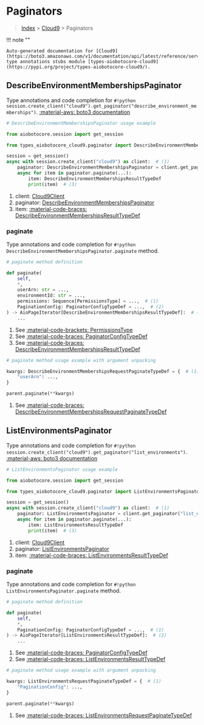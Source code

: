# Paginators

> [Index](../README.md) > [Cloud9](./README.md) > Paginators

!!! note ""

    Auto-generated documentation for [Cloud9](https://boto3.amazonaws.com/v1/documentation/api/latest/reference/services/cloud9.html#cloud9)
    type annotations stubs module [types-aiobotocore-cloud9](https://pypi.org/project/types-aiobotocore-cloud9/).

## DescribeEnvironmentMembershipsPaginator

Type annotations and code completion for `#!python session.create_client("cloud9").get_paginator("describe_environment_memberships")`.
[:material-aws: boto3 documentation](https://boto3.amazonaws.com/v1/documentation/api/latest/reference/services/cloud9/paginator/DescribeEnvironmentMemberships.html#Cloud9.Paginator.DescribeEnvironmentMemberships)

```python
# DescribeEnvironmentMembershipsPaginator usage example

from aiobotocore.session import get_session

from types_aiobotocore_cloud9.paginator import DescribeEnvironmentMembershipsPaginator

session = get_session()
async with session.create_client("cloud9") as client:  # (1)
    paginator: DescribeEnvironmentMembershipsPaginator = client.get_paginator("describe_environment_memberships")  # (2)
    async for item in paginator.paginate(...):
        item: DescribeEnvironmentMembershipsResultTypeDef
        print(item)  # (3)
```

1. client: [Cloud9Client](./client.md)
2. paginator: [DescribeEnvironmentMembershipsPaginator](./paginators.md#describeenvironmentmembershipspaginator)
3. item: [:material-code-braces: DescribeEnvironmentMembershipsResultTypeDef](./type_defs.md#describeenvironmentmembershipsresulttypedef) 


### paginate

Type annotations and code completion for `#!python DescribeEnvironmentMembershipsPaginator.paginate` method.

```python
# paginate method definition

def paginate(
    self,
    *,
    userArn: str = ...,
    environmentId: str = ...,
    permissions: Sequence[PermissionsType] = ...,  # (1)
    PaginationConfig: PaginatorConfigTypeDef = ...,  # (2)
) -> AioPageIterator[DescribeEnvironmentMembershipsResultTypeDef]:  # (3)
    ...
```

1. See [:material-code-brackets: PermissionsType](./literals.md#permissionstype) 
2. See [:material-code-braces: PaginatorConfigTypeDef](./type_defs.md#paginatorconfigtypedef) 
3. See [:material-code-braces: DescribeEnvironmentMembershipsResultTypeDef](./type_defs.md#describeenvironmentmembershipsresulttypedef) 


```python
# paginate method usage example with argument unpacking

kwargs: DescribeEnvironmentMembershipsRequestPaginateTypeDef = {  # (1)
    "userArn": ...,
}

parent.paginate(**kwargs)
```

1. See [:material-code-braces: DescribeEnvironmentMembershipsRequestPaginateTypeDef](./type_defs.md#describeenvironmentmembershipsrequestpaginatetypedef) 
## ListEnvironmentsPaginator

Type annotations and code completion for `#!python session.create_client("cloud9").get_paginator("list_environments")`.
[:material-aws: boto3 documentation](https://boto3.amazonaws.com/v1/documentation/api/latest/reference/services/cloud9/paginator/ListEnvironments.html#Cloud9.Paginator.ListEnvironments)

```python
# ListEnvironmentsPaginator usage example

from aiobotocore.session import get_session

from types_aiobotocore_cloud9.paginator import ListEnvironmentsPaginator

session = get_session()
async with session.create_client("cloud9") as client:  # (1)
    paginator: ListEnvironmentsPaginator = client.get_paginator("list_environments")  # (2)
    async for item in paginator.paginate(...):
        item: ListEnvironmentsResultTypeDef
        print(item)  # (3)
```

1. client: [Cloud9Client](./client.md)
2. paginator: [ListEnvironmentsPaginator](./paginators.md#listenvironmentspaginator)
3. item: [:material-code-braces: ListEnvironmentsResultTypeDef](./type_defs.md#listenvironmentsresulttypedef) 


### paginate

Type annotations and code completion for `#!python ListEnvironmentsPaginator.paginate` method.

```python
# paginate method definition

def paginate(
    self,
    *,
    PaginationConfig: PaginatorConfigTypeDef = ...,  # (1)
) -> AioPageIterator[ListEnvironmentsResultTypeDef]:  # (2)
    ...
```

1. See [:material-code-braces: PaginatorConfigTypeDef](./type_defs.md#paginatorconfigtypedef) 
2. See [:material-code-braces: ListEnvironmentsResultTypeDef](./type_defs.md#listenvironmentsresulttypedef) 


```python
# paginate method usage example with argument unpacking

kwargs: ListEnvironmentsRequestPaginateTypeDef = {  # (1)
    "PaginationConfig": ...,
}

parent.paginate(**kwargs)
```

1. See [:material-code-braces: ListEnvironmentsRequestPaginateTypeDef](./type_defs.md#listenvironmentsrequestpaginatetypedef) 
